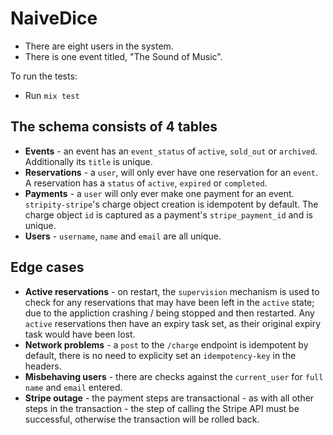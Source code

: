 # NaiveDice

  * There are eight users in the system.
  * There is one event titled, "The Sound of Music".

To run the tests:

  * Run `mix test`


## The schema consists of 4 tables

  * __Events__ - an event has an `event_status` of `active`, `sold_out` or `archived`. Additionally its `title` is 					unique.
  * __Reservations__ - a `user`, will only ever have one reservation for an `event`. A reservation has a `status` of				`active`, `expired` or `completed`.
  * __Payments__ - a `user` will only ever make one payment for an event. `stripity-stripe`'s charge object creation is 		idempotent by default. The charge object `id` is captured as a payment's `stripe_payment_id` and is unique.
  * __Users__ - `username`, `name` and `email` are all unique.

## Edge cases

  * __Active reservations__ - on restart, the `supervision` mechanism is used to check for any reservations that may 				have been left in the `active` state; due to the appliction crashing / being stopped and then restarted. Any 					`active` reservations then have an expiry task set, as their original expiry task would have been lost.
  * __Network problems__ - a `post` to the `/charge` endpoint is idempotent by default, there is no need to explicity 			set an `idempotency-key` in the headers.
  * __Misbehaving users__ - there are checks against the `current_user` for `full name` and `email` entered.
  * __Stripe outage__ - the payment steps are transactional - as with all other steps in the transaction - the step of			calling the Stripe API must be successful, otherwise the transaction will be rolled back.
